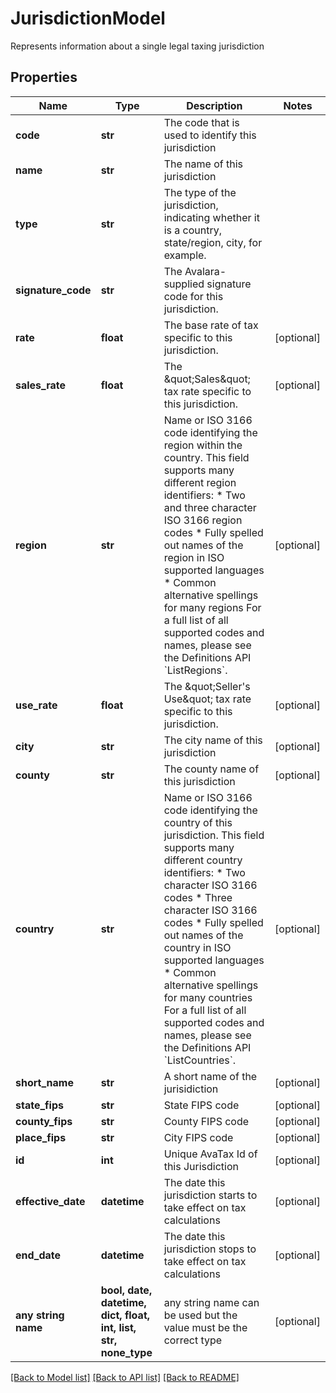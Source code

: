 # JurisdictionModel

Represents information about a single legal taxing jurisdiction

## Properties
Name | Type | Description | Notes
------------ | ------------- | ------------- | -------------
**code** | **str** | The code that is used to identify this jurisdiction | 
**name** | **str** | The name of this jurisdiction | 
**type** | **str** | The type of the jurisdiction, indicating whether it is a country, state/region, city, for example. | 
**signature_code** | **str** | The Avalara-supplied signature code for this jurisdiction. | 
**rate** | **float** | The base rate of tax specific to this jurisdiction. | [optional] 
**sales_rate** | **float** | The \&quot;Sales\&quot; tax rate specific to this jurisdiction. | [optional] 
**region** | **str** | Name or ISO 3166 code identifying the region within the country.                This field supports many different region identifiers:   * Two and three character ISO 3166 region codes   * Fully spelled out names of the region in ISO supported languages   * Common alternative spellings for many regions                For a full list of all supported codes and names, please see the Definitions API &#x60;ListRegions&#x60;. | [optional] 
**use_rate** | **float** | The \&quot;Seller&#39;s Use\&quot; tax rate specific to this jurisdiction. | [optional] 
**city** | **str** | The city name of this jurisdiction | [optional] 
**county** | **str** | The county name of this jurisdiction | [optional] 
**country** | **str** | Name or ISO 3166 code identifying the country of this jurisdiction.                This field supports many different country identifiers:   * Two character ISO 3166 codes   * Three character ISO 3166 codes   * Fully spelled out names of the country in ISO supported languages   * Common alternative spellings for many countries                For a full list of all supported codes and names, please see the Definitions API &#x60;ListCountries&#x60;. | [optional] 
**short_name** | **str** | A short name of the jurisidiction | [optional] 
**state_fips** | **str** | State FIPS code | [optional] 
**county_fips** | **str** | County FIPS code | [optional] 
**place_fips** | **str** | City FIPS code | [optional] 
**id** | **int** | Unique AvaTax Id of this Jurisdiction | [optional] 
**effective_date** | **datetime** | The date this jurisdiction starts to take effect on tax calculations | [optional] 
**end_date** | **datetime** | The date this jurisdiction stops to take effect on tax calculations | [optional] 
**any string name** | **bool, date, datetime, dict, float, int, list, str, none_type** | any string name can be used but the value must be the correct type | [optional]

[[Back to Model list]](../README.md#documentation-for-models) [[Back to API list]](../README.md#documentation-for-api-endpoints) [[Back to README]](../README.md)


